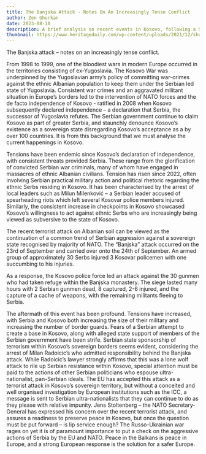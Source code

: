```yaml
---
title: The Banjska Attack - Notes On An Increasingly Tense Conflict
author: Zen Ghurkan
date: 2023-08-10
description: A brief analysis on recent events in Kosovo, following a Serbian terrorist attack.
thumbnail: https://www.heritagedaily.com/wp-content/uploads/2021/12/shutterstock-334981871-scaled.jpg
---
```



The Banjska attack – notes on an increasingly tense conflict.


From 1998 to 1999, one of the bloodiest wars in modern Europe occurred in the territories consisting of ex-Yugoslavia.  The Kosovo War was underpinned by the Yugoslavian army’s policy of committing war-crimes against the ethnic Albanian population to keep them under the Serbian led state of Yugoslavia. Consistent war crimes and an aggravated militant situation in Europe’s borders led to the intervention of NATO forces and the de facto independence of Kosovo - ratified in 2008 when Kosovo subsequently declared independence – a declaration that Serbia, the successor of Yugoslavia refutes. The Serbian government continue to claim Kosovo as part of greater Serbia, and staunchly denounce Kosovo’s existence as a sovereign state disregarding Kosovo’s acceptance as a by over 100 countries. It is from this background that we must analyse the current happenings in Kosovo.


Tensions have been endemic since Kosovo’s declaration of independence, with consistent threats provided Serbia. These range from the glorification of convicted Serbian war criminals, many of whom have engaged in massacres of ethnic Albanian civilians. Tension has risen since 2022, often involving Serbian practical military action and political rhetoric regarding the ethnic Serbs residing in Kosovo. It has been characterised by the arrest of local leaders such as Milun Milenković – a Serbian leader accused of spearheading riots which left several Kosovar police members injured. Similarly, the consistent increase in checkpoints in Kosovo showcased Kosovo’s willingness to act against ethnic Serbs who are increasingly being viewed as subversive to the state of Kosovo.


The recent terrorist attack on Albanian soil can be viewed as the continuation of a common trend of Serbian aggression against a sovereign state recognised by majority of NATO.
The “Banjska” attack occurred on the 23rd of September and carried over onto the 24th of September. An armed group of approximately 30 Serbs injured 3 Kosovar policemen with one succumbing to his injuries.
	


As a response, the Kosovo police force led an attack against the 30 gunmen who had taken refuge within the Banjska monastery. The siege lasted many hours with 2 Serbian gunmen dead, 8 captured, 2-6 injured, and the capture of a cache of weapons, with the remaining militants fleeing to Serbia.
	

The aftermath of this event has been profound. Tensions have increased, with Serbia and Kosovo both increasing the size of their military and increasing the number of border guards. Fears of a Serbian attempt to create a base in Kosovo, along with alleged state support of members of the Serbian government have been strife. Serbian state sponsorship of terrorism within Kosovo’s sovereign borders seems evident, considering the arrest of Milan Radoicic’s who admitted responsibility behind the Banjska attack. While Radoicic’s lawyer strongly affirms that this was a lone wolf attack to rile up Serbian resistance within Kosovo, special attention must be paid to the actions of other Serbian politicians who espouse ultra-nationalist, pan-Serbian ideals. 
The EU has accepted this attack as a terrorist attack in Kosovo’s sovereign territory, but without a conceited and well organised investigation by European institutions such as the ICC, a message is sent to Serbian ultra-nationalists that they can continue to do as they please with relative impunity.
Jens Stoltenberg – the NATO Secretary-General has expressed his concern over the recent terrorist attack, and assures a readiness to preserve peace in Kosovo, but once the question must be put forward – is lip service enough?
	The Russo-Ukrainian war rages on yet it is of paramount importance to put a check on the aggressive actions of Serbia by the EU and NATO. Peace in the Balkans is peace in Europe, and a strong European response is the solution for a safer Europe. 

